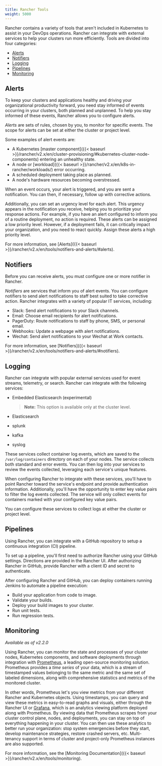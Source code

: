 ```yaml
---
title: Rancher Tools
weight: 5000
---
```


Rancher contains a variety of tools that aren't included in Kubernetes to assist in your DevOps operations. Rancher can integrate with external services to help your clusters run more efficiently. Tools are divided into four categories:

<!-- TOC -->

- [Alerts](#alerts)
- [Notifiers](#notifiers)
- [Logging](#logging)
- [Pipelines](#pipelines)
- [Monitoring](#monitoring)

<!-- /TOC -->

## Alerts

To keep your clusters and applications healthy and driving your organizational productivity forward, you need stay informed of events occurring in your clusters, both planned and unplanned. To help you stay informed of these events, Rancher allows you to configure alerts.

_Alerts_ are sets of rules, chosen by you, to monitor for specific events. The scope for alerts can be set at either the cluster or project level.

Some examples of alert events are:

- A Kubernetes [master component]({{< baseurl >}}/rancher/v2.x/en/cluster-provisioning/#kubernetes-cluster-node-components) entering an unhealthy state.
- A node or [workload]({{< baseurl >}}/rancher/v2.x/en/k8s-in-rancher/workloads/) error occurring.
- A scheduled deployment taking place as planned.
- A node's hardware resources becoming overstressed.

When an event occurs, your alert is triggered, and you are sent a notification. You can then, if necessary, follow up with corrective actions.

Additionally, you can set an urgency level for each alert. This urgency appears in the notification you receive, helping you to prioritize your response actions. For example, if you have an alert configured to inform you of a routine deployment, no action is required. These alerts can be assigned a low priority level. However, if a deployment fails, it can critically impact your organization, and you need to react quickly. Assign these alerts a high priority level.

For more information, see [Alerts]({{< baseurl >}}/rancher/v2.x/en/tools/notifiers-and-alerts/#alerts).

## Notifiers

Before you can receive alerts, you must configure one or more notifier in Rancher.

_Notifiers_ are services that inform you of alert events. You can configure notifiers to send alert notifications to staff best suited to take corrective action. Rancher integrates with a variety of popular IT services, including:

- Slack: Send alert notifications to your Slack channels.
- Email: Choose email recipients for alert notifications.
- PagerDuty: Route notifications to staff by phone, SMS, or personal email.
- Webhooks: Update a webpage with alert notifications.
- Wechat: Send alert notifications to your Wechat at Work contacts.

For more information, see [Notifiers]({{< baseurl >}}/rancher/v2.x/en/tools/notifiers-and-alerts/#notifiers).

## Logging

Rancher can integrate with popular external services used for event streams, telemetry, or search. Rancher can integrate with the following services:

- Embedded Elasticsearch (experimental)

    >**Note:** This option is available only at the cluster level.

- Elasticsearch
- splunk
- kafka
- syslog

These services collect container log events, which are saved to the `/var/log/containers` directory on each of your nodes. The service collects both standard and error events. You can then log into your services to review the events collected, leveraging each service's unique features.

When configuring Rancher to integrate with these services, you'll have to point Rancher toward the service's endpoint and provide authentication information. Additionally, you'll have the opportunity to enter key value pairs to filter the log events collected. The service will only collect events for containers marked with your configured key value pairs.

You can configure these services to collect logs at either the cluster or project level.

## Pipelines

Using Rancher, you can integrate with a GitHub repository to setup a continuous integration (CI) pipeline.

To set up a pipeline, you'll first need to authorize Rancher using your GitHub settings. Directions are provided in the Rancher UI. After authorizing Rancher in GitHub, provide Rancher with a client ID and secret to authenticate.

After configuring Rancher and GitHub, you can deploy containers running Jenkins to automate a pipeline execution:

- Build your application from code to image.
- Validate your builds.
- Deploy your build images to your cluster.
- Run unit tests.  
- Run regression tests.

## Monitoring

_Available as of v2.2.0_

Using Rancher, you can monitor the state and processes of your cluster nodes, Kubernetes components, and software deployments through integration with [Prometheus](https://prometheus.io/), a leading open-source monitoring solution. Prometheus provides a _time series_ of your data, which is a stream of timestamped values belonging to the same metric and the same set of labeled dimensions, along with comprehensive statistics and metrics of the monitored cluster.

In other words, Prometheus let's you view metrics from your different Rancher and Kubernetes objects. Using timestamps, you can query and view these metrics in easy-to-read graphs and visuals, either through the Rancher UI or [Grafana](https://grafana.com/), which is an analytics viewing platform deployed along with Prometheus. By viewing data that Prometheus scrapes from your cluster control plane, nodes, and deployments, you can stay on top of everything happening in your cluster. You can then use these analytics to better run your organization: stop system emergencies before they start, develop maintenance strategies, restore crashed servers, etc.  Multi-tenancy support in terms of cluster and project-only Prometheus instances are also supported.

For more information, see the [Monitoring Documentation]({{< baseurl >}}/rancher/v2.x/en/tools/monitoring).
